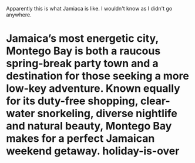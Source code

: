 Apparently this is what Jamiaca is like.  I wouldn't know as I didn't go anywhere.

Jamaica’s most energetic city, Montego Bay is both a raucous spring-break party town and a destination for those seeking a more low-key adventure. Known equally for its duty-free shopping, clear-water snorkeling, diverse nightlife and natural beauty, Montego Bay makes for a perfect Jamaican weekend getaway.
holiday-is-over
===============
